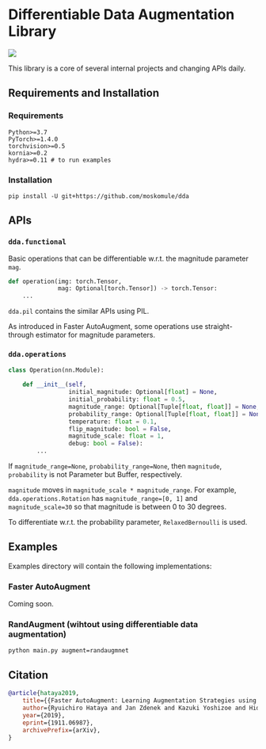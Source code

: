 # Differentiable Data Augmentation Library

![](https://github.com/moskomule/dda/workflows/pytest/badge.svg)

This library is a core of several internal projects and changing APIs daily.

## Requirements and Installation

### Requirements

```
Python>=3.7
PyTorch>=1.4.0
torchvision>=0.5
kornia>=0.2
hydra>=0.11 # to run examples
```

### Installation

```
pip install -U git+https://github.com/moskomule/dda
```

## APIs

### `dda.functional`

Basic operations that can be differentiable w.r.t. the magnitude parameter `mag`.

```python
def operation(img: torch.Tensor,
              mag: Optional[torch.Tensor]) -> torch.Tensor:
    ...
```

`dda.pil` contains the similar APIs using PIL.

As introduced in Faster AutoAugment, some operations use straight-through estimator for magnitude parameters.

### `dda.operations`

```python
class Operation(nn.Module):
   
    def __init__(self,
                 initial_magnitude: Optional[float] = None,
                 initial_probability: float = 0.5,
                 magnitude_range: Optional[Tuple[float, float]] = None,
                 probability_range: Optional[Tuple[float, float]] = None,
                 temperature: float = 0.1,
                 flip_magnitude: bool = False,
                 magnitude_scale: float = 1,
                 debug: bool = False):
        ...
```

If `magnitude_range=None`, `probability_range=None`, then `magnitude`, `probability` is not Parameter but Buffer, respectively.

`magnitude` moves in `magnitude_scale * magnitude_range`. 
For example, `dda.operations.Rotation` has `magnitude_range=[0, 1]` and `magnitude_scale=30` so that magnitude is between 0 to 30 degrees. 

To differentiate w.r.t. the probability parameter, `RelaxedBernoulli` is used.

## Examples

Examples directory will contain the following implementations:

### Faster AutoAugment

Coming soon.

### RandAugment (wihtout using differentiable data augmentation)

```shell script
python main.py augment=randaugmnet
```



## Citation

```bibtex
@article{hataya2019,
    title={{Faster AutoAugment: Learning Augmentation Strategies using Backpropagation}},
    author={Ryuichiro Hataya and Jan Zdenek and Kazuki Yoshizoe and Hideki Nakayama},
    year={2019},
    eprint={1911.06987},
    archivePrefix={arXiv},
}
```